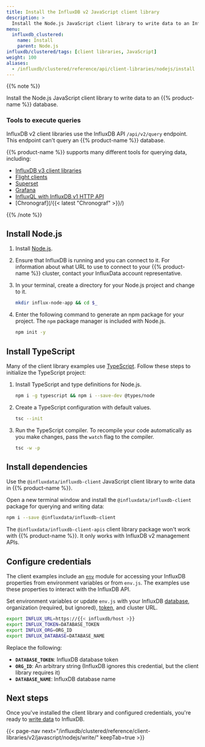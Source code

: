 ```yaml
---
title: Install the InfluxDB v2 JavaScript client library
description: >
  Install the Node.js JavaScript client library to write data to an InfluxDB Clustered database.
menu:
  influxdb_clustered:
    name: Install
    parent: Node.js
influxdb/clustered/tags: [client libraries, JavaScript]
weight: 100
aliases:
  - /influxdb/clustered/reference/api/client-libraries/nodejs/install
---
```


{{% note %}}

Install the Node.js JavaScript client library to write data to an {{% product-name %}} database.

### Tools to execute queries

InfluxDB v2 client libraries use the InfluxDB API `/api/v2/query` endpoint.
This endpoint can't query an {{% product-name %}} database.

{{% product-name %}} supports many different tools for querying data, including:

- [InfluxDB v3 client libraries](/influxdb/clustered/reference/client-libraries/v3/)
- [Flight clients](/influxdb/clustered/reference/client-libraries/flight-sql/)
- [Superset](/influxdb/clustered/query-data/sql/execute-queries/superset/)
- [Grafana](/influxdb/clustered/query-data/sql/execute-queries/grafana/)
- [InfluxQL with InfluxDB v1 HTTP API](/influxdb/clustered/primers/api/v1/#query-using-the-v1-api)
- [Chronograf](/{{< latest "Chronograf" >}}/)

{{% /note %}}

## Install Node.js

1. Install [Node.js](https://nodejs.org/en/download/package-manager/).

2. Ensure that InfluxDB is running and you can connect to it.
   For information about what URL to use to connect to your {{% product-name %}} cluster, contact your InfluxData account representative.

3. In your terminal, create a directory for your Node.js project and change to it.

   ```sh
   mkdir influx-node-app && cd $_
   ```

4. Enter the following command to generate an npm package for your project. 
   The `npm` package manager is included with Node.js.

   ```sh
   npm init -y
   ```

## Install TypeScript

Many of the client library examples use [TypeScript](https://www.typescriptlang.org/).
Follow these steps to initialize the TypeScript project:

1. Install TypeScript and type definitions for Node.js.

   ```sh
   npm i -g typescript && npm i --save-dev @types/node
   ```
2. Create a TypeScript configuration with default values.

   ```sh
   tsc --init
   ```
3. Run the TypeScript compiler. To recompile your code automatically as you make changes, pass the `watch` flag to the compiler.

   ```sh
   tsc -w -p
   ```

## Install dependencies

Use the `@influxdata/influxdb-client` JavaScript client library to write data in {{% product-name %}}.

Open a new terminal window and install the `@influxdata/influxdb-client` package for querying and writing data:

   ```sh
   npm i --save @influxdata/influxdb-client
   ```

The `@influxdata/influxdb-client-apis` client library package won't work with {{% product-name %}}.
It only works with InfluxDB v2 management APIs.

## Configure credentials

The client examples include an [`env`](https://github.com/influxdata/influxdb-client-js/blob/master/examples/env.js) module for accessing your InfluxDB properties from environment variables or from `env.js`.
The examples use these properties to interact with the InfluxDB API.

Set environment variables or update `env.js` with your InfluxDB [database](/influxdb/clustered/admin/databases/), organization (required, but ignored), [token](/influxdb/clustered/admin/tokens/), and cluster URL.

   ```sh
   export INFLUX_URL=https://{{< influxdb/host >}}
   export INFLUX_TOKEN=DATABASE_TOKEN
   export INFLUX_ORG=ORG_ID
   export INFLUX_DATABASE=DATABASE_NAME
   ```
   Replace the following:
   - **`DATABASE_TOKEN`**: InfluxDB database token
   - **`ORG_ID`**: An arbitrary string (InfluxDB ignores this credential, but the client library requires it)
   - **`DATABASE_NAME`**: InfluxDB database name

## Next steps

Once you've installed the client library and configured credentials, you're ready to [write data](/influxdb/clustered/api-guide/client-libraries/nodejs/write/) to InfluxDB.

{{< page-nav next="/influxdb/clustered/reference/client-libraries/v2/javascript/nodejs/write/" keepTab=true >}}
